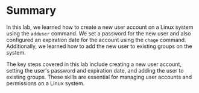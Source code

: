 # Summary

In this lab, we learned how to create a new user account on a Linux system using the `adduser` command. We set a password for the new user and also configured an expiration date for the account using the `chage` command. Additionally, we learned how to add the new user to existing groups on the system.

The key steps covered in this lab include creating a new user account, setting the user's password and expiration date, and adding the user to existing groups. These skills are essential for managing user accounts and permissions on a Linux system.
